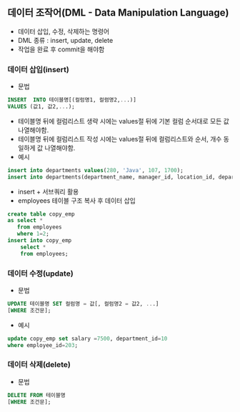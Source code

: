 ## 데이터 조작어(DML - Data Manipulation Language)
- 데이터 삽입, 수정, 삭제하는 명령어
- DML 종류 : insert, update, delete
- 작업을 완료 후 commit을 해야함

### 데이터 삽입(insert)
- 문법
```sql
INSERT  INTO 테이블명[(컬럼명1, 컬렴명2,...)]
VALUES (값1, 값2,...);
```
- 테이블명 뒤에 컬럼리스트 생략 시에는 values절 뒤에 기본 컬럼 순서대로 모든 값 나열해야함.
- 테이블명 뒤에 컬럼리스트 작성 시에는 values절 뒤에 컬럼리스트와 순서, 개수 동일하게 값 나열해야함.
- 예시
```sql
insert into departments values(280, 'Java', 107, 1700);
insert into departments(department_name, manager_id, location_id, department_id) values('MySQL', 200, 1700, 290);
```
- insert + 서브쿼리 활용
- employees 테이블 구조 복사 후 데이터 삽입
```sql
create table copy_emp
as select *
   from employees
   where 1=2;
insert into copy_emp
	select *
    from employees;
```
### 데이터 수정(update)
- 문법
```sql
UPDATE 테이블명 SET 컬럼명 = 값[, 컬럼명2 = 값2, ...]
[WHERE 조건문];
```
- 예시
```sql
update copy_emp set salary =7500, department_id=10
where employee_id=203;
```
### 데이터 삭제(delete)
- 문법
```sql
DELETE FROM 테이블명
[WHERE 조건문];
```
